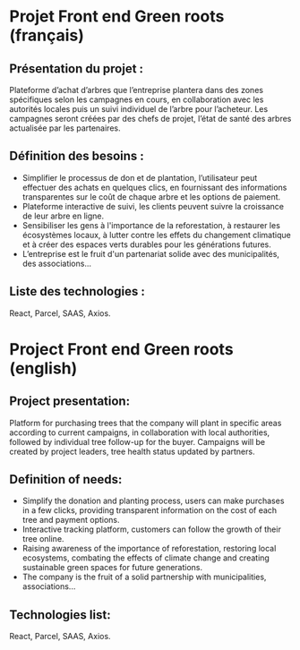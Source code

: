 # Projet Front end Green roots (français)

## Présentation du projet :

Plateforme d’achat d’arbres que l’entreprise plantera dans des zones spécifiques selon les campagnes en cours, 
en collaboration avec les autorités locales puis un suivi individuel de l’arbre pour l’acheteur.
Les campagnes seront créées par des chefs de projet, l’état de santé des arbres actualisée par les partenaires.


## Définition des besoins :

- Simplifier le processus de don et de plantation, l’utilisateur peut effectuer des achats en quelques clics, en fournissant des informations transparentes sur le coût de chaque arbre et les options de paiement.
- Plateforme interactive de suivi, les clients peuvent suivre la croissance de leur arbre en ligne.
- Sensibiliser les gens à l'importance de la reforestation, à restaurer les écosystèmes locaux, à lutter contre les effets du changement climatique et à créer des espaces verts durables pour les générations futures.
- L’entreprise est le fruit d'un partenariat solide avec des municipalités, des associations... 

## Liste des technologies :

React,
Parcel,
SAAS,
Axios.


# Project Front end Green roots (english)

## Project presentation:

Platform for purchasing trees that the company will plant in specific areas according to current campaigns, 
in collaboration with local authorities, followed by individual tree follow-up for the buyer.
Campaigns will be created by project leaders, tree health status updated by partners.


## Definition of needs:

- Simplify the donation and planting process, users can make purchases in a few clicks, providing transparent information on the cost of each tree and payment options.
- Interactive tracking platform, customers can follow the growth of their tree online.
- Raising awareness of the importance of reforestation, restoring local ecosystems, combating the effects of climate change and creating sustainable green spaces for future generations.
- The company is the fruit of a solid partnership with municipalities, associations...

## Technologies list:

React,
Parcel,
SAAS,
Axios.

